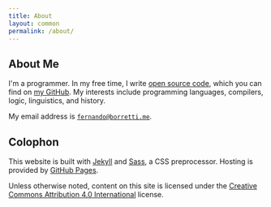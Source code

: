 ```yaml
---
title: About
layout: common
permalink: /about/
---
```


<article>

# About Me

I'm a programmer. In my free time, I write [open source code][port], which you
can find on [my GitHub][gh]. My interests include programming languages,
compilers, logic, linguistics, and history.

My email address is [`fernando@borretti.me`][mail].

# Colophon

This website is built with [Jekyll][jekyll] and [Sass][sass], a CSS
preprocessor. Hosting is provided by [GitHub Pages][pages].

Unless otherwise noted, content on this site is licensed under the [Creative
Commons Attribution 4.0 International][license] license.

</article>

[port]: /portfolio/
[gh]: https://github.com/eudoxia0
[mail]: mailto:fernando@borretti.me
[jekyll]: http://jekyllrb.com/
[sass]: http://sass-lang.com/
[pages]: https://pages.github.com/
[license]: http://creativecommons.org/licenses/by/4.0/
